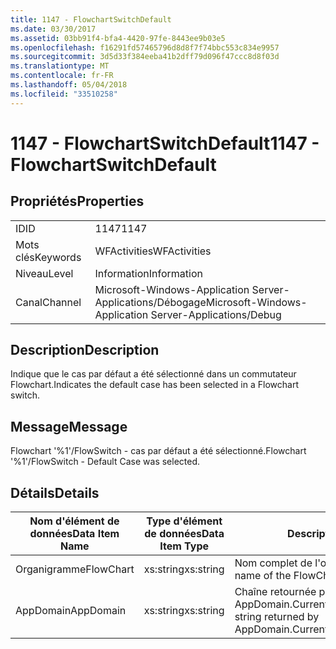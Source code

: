 ```yaml
---
title: 1147 - FlowchartSwitchDefault
ms.date: 03/30/2017
ms.assetid: 03bb91f4-bfa4-4420-97fe-8443ee9b03e5
ms.openlocfilehash: f16291fd57465796d8d8f7f74bbc553c834e9957
ms.sourcegitcommit: 3d5d33f384eeba41b2dff79d096f47ccc8d8f03d
ms.translationtype: MT
ms.contentlocale: fr-FR
ms.lasthandoff: 05/04/2018
ms.locfileid: "33510258"
---
```

# <a name="1147---flowchartswitchdefault"></a><span data-ttu-id="d656d-102">1147 - FlowchartSwitchDefault</span><span class="sxs-lookup"><span data-stu-id="d656d-102">1147 - FlowchartSwitchDefault</span></span>
## <a name="properties"></a><span data-ttu-id="d656d-103">Propriétés</span><span class="sxs-lookup"><span data-stu-id="d656d-103">Properties</span></span>  
  
|||  
|-|-|  
|<span data-ttu-id="d656d-104">ID</span><span class="sxs-lookup"><span data-stu-id="d656d-104">ID</span></span>|<span data-ttu-id="d656d-105">1147</span><span class="sxs-lookup"><span data-stu-id="d656d-105">1147</span></span>|  
|<span data-ttu-id="d656d-106">Mots clés</span><span class="sxs-lookup"><span data-stu-id="d656d-106">Keywords</span></span>|<span data-ttu-id="d656d-107">WFActivities</span><span class="sxs-lookup"><span data-stu-id="d656d-107">WFActivities</span></span>|  
|<span data-ttu-id="d656d-108">Niveau</span><span class="sxs-lookup"><span data-stu-id="d656d-108">Level</span></span>|<span data-ttu-id="d656d-109">Information</span><span class="sxs-lookup"><span data-stu-id="d656d-109">Information</span></span>|  
|<span data-ttu-id="d656d-110">Canal</span><span class="sxs-lookup"><span data-stu-id="d656d-110">Channel</span></span>|<span data-ttu-id="d656d-111">Microsoft-Windows-Application Server-Applications/Débogage</span><span class="sxs-lookup"><span data-stu-id="d656d-111">Microsoft-Windows-Application Server-Applications/Debug</span></span>|  
  
## <a name="description"></a><span data-ttu-id="d656d-112">Description</span><span class="sxs-lookup"><span data-stu-id="d656d-112">Description</span></span>  
 <span data-ttu-id="d656d-113">Indique que le cas par défaut a été sélectionné dans un commutateur Flowchart.</span><span class="sxs-lookup"><span data-stu-id="d656d-113">Indicates the default case has been selected in a Flowchart switch.</span></span>  
  
## <a name="message"></a><span data-ttu-id="d656d-114">Message</span><span class="sxs-lookup"><span data-stu-id="d656d-114">Message</span></span>  
 <span data-ttu-id="d656d-115">Flowchart '%1'/FlowSwitch - cas par défaut a été sélectionné.</span><span class="sxs-lookup"><span data-stu-id="d656d-115">Flowchart '%1'/FlowSwitch - Default Case was selected.</span></span>  
  
## <a name="details"></a><span data-ttu-id="d656d-116">Détails</span><span class="sxs-lookup"><span data-stu-id="d656d-116">Details</span></span>  
  
|<span data-ttu-id="d656d-117">Nom d'élément de données</span><span class="sxs-lookup"><span data-stu-id="d656d-117">Data Item Name</span></span>|<span data-ttu-id="d656d-118">Type d'élément de données</span><span class="sxs-lookup"><span data-stu-id="d656d-118">Data Item Type</span></span>|<span data-ttu-id="d656d-119">Description</span><span class="sxs-lookup"><span data-stu-id="d656d-119">Description</span></span>|  
|--------------------|--------------------|-----------------|  
|<span data-ttu-id="d656d-120">Organigramme</span><span class="sxs-lookup"><span data-stu-id="d656d-120">FlowChart</span></span>|<span data-ttu-id="d656d-121">xs:string</span><span class="sxs-lookup"><span data-stu-id="d656d-121">xs:string</span></span>|<span data-ttu-id="d656d-122">Nom complet de l'organigramme.</span><span class="sxs-lookup"><span data-stu-id="d656d-122">The display name of the FlowChart.</span></span>|  
|<span data-ttu-id="d656d-123">AppDomain</span><span class="sxs-lookup"><span data-stu-id="d656d-123">AppDomain</span></span>|<span data-ttu-id="d656d-124">xs:string</span><span class="sxs-lookup"><span data-stu-id="d656d-124">xs:string</span></span>|<span data-ttu-id="d656d-125">Chaîne retournée par AppDomain.CurrentDomain.FriendlyName.</span><span class="sxs-lookup"><span data-stu-id="d656d-125">The string returned by AppDomain.CurrentDomain.FriendlyName.</span></span>|
